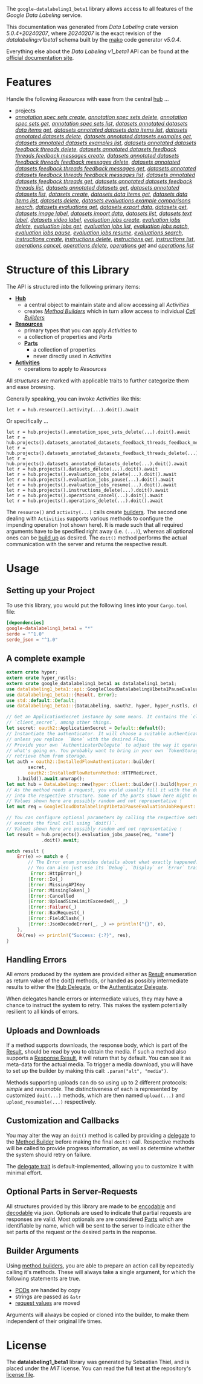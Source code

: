 <!---
DO NOT EDIT !
This file was generated automatically from 'src/generator/templates/api/README.md.mako'
DO NOT EDIT !
-->
The `google-datalabeling1_beta1` library allows access to all features of the *Google Data Labeling* service.

This documentation was generated from *Data Labeling* crate version *5.0.4+20240207*, where *20240207* is the exact revision of the *datalabeling:v1beta1* schema built by the [mako](http://www.makotemplates.org/) code generator *v5.0.4*.

Everything else about the *Data Labeling* *v1_beta1* API can be found at the
[official documentation site](https://cloud.google.com/data-labeling/docs/).
# Features

Handle the following *Resources* with ease from the central [hub](https://docs.rs/google-datalabeling1_beta1/5.0.4+20240207/google_datalabeling1_beta1/DataLabeling) ... 

* projects
 * [*annotation spec sets create*](https://docs.rs/google-datalabeling1_beta1/5.0.4+20240207/google_datalabeling1_beta1/api::ProjectAnnotationSpecSetCreateCall), [*annotation spec sets delete*](https://docs.rs/google-datalabeling1_beta1/5.0.4+20240207/google_datalabeling1_beta1/api::ProjectAnnotationSpecSetDeleteCall), [*annotation spec sets get*](https://docs.rs/google-datalabeling1_beta1/5.0.4+20240207/google_datalabeling1_beta1/api::ProjectAnnotationSpecSetGetCall), [*annotation spec sets list*](https://docs.rs/google-datalabeling1_beta1/5.0.4+20240207/google_datalabeling1_beta1/api::ProjectAnnotationSpecSetListCall), [*datasets annotated datasets data items get*](https://docs.rs/google-datalabeling1_beta1/5.0.4+20240207/google_datalabeling1_beta1/api::ProjectDatasetAnnotatedDatasetDataItemGetCall), [*datasets annotated datasets data items list*](https://docs.rs/google-datalabeling1_beta1/5.0.4+20240207/google_datalabeling1_beta1/api::ProjectDatasetAnnotatedDatasetDataItemListCall), [*datasets annotated datasets delete*](https://docs.rs/google-datalabeling1_beta1/5.0.4+20240207/google_datalabeling1_beta1/api::ProjectDatasetAnnotatedDatasetDeleteCall), [*datasets annotated datasets examples get*](https://docs.rs/google-datalabeling1_beta1/5.0.4+20240207/google_datalabeling1_beta1/api::ProjectDatasetAnnotatedDatasetExampleGetCall), [*datasets annotated datasets examples list*](https://docs.rs/google-datalabeling1_beta1/5.0.4+20240207/google_datalabeling1_beta1/api::ProjectDatasetAnnotatedDatasetExampleListCall), [*datasets annotated datasets feedback threads delete*](https://docs.rs/google-datalabeling1_beta1/5.0.4+20240207/google_datalabeling1_beta1/api::ProjectDatasetAnnotatedDatasetFeedbackThreadDeleteCall), [*datasets annotated datasets feedback threads feedback messages create*](https://docs.rs/google-datalabeling1_beta1/5.0.4+20240207/google_datalabeling1_beta1/api::ProjectDatasetAnnotatedDatasetFeedbackThreadFeedbackMessageCreateCall), [*datasets annotated datasets feedback threads feedback messages delete*](https://docs.rs/google-datalabeling1_beta1/5.0.4+20240207/google_datalabeling1_beta1/api::ProjectDatasetAnnotatedDatasetFeedbackThreadFeedbackMessageDeleteCall), [*datasets annotated datasets feedback threads feedback messages get*](https://docs.rs/google-datalabeling1_beta1/5.0.4+20240207/google_datalabeling1_beta1/api::ProjectDatasetAnnotatedDatasetFeedbackThreadFeedbackMessageGetCall), [*datasets annotated datasets feedback threads feedback messages list*](https://docs.rs/google-datalabeling1_beta1/5.0.4+20240207/google_datalabeling1_beta1/api::ProjectDatasetAnnotatedDatasetFeedbackThreadFeedbackMessageListCall), [*datasets annotated datasets feedback threads get*](https://docs.rs/google-datalabeling1_beta1/5.0.4+20240207/google_datalabeling1_beta1/api::ProjectDatasetAnnotatedDatasetFeedbackThreadGetCall), [*datasets annotated datasets feedback threads list*](https://docs.rs/google-datalabeling1_beta1/5.0.4+20240207/google_datalabeling1_beta1/api::ProjectDatasetAnnotatedDatasetFeedbackThreadListCall), [*datasets annotated datasets get*](https://docs.rs/google-datalabeling1_beta1/5.0.4+20240207/google_datalabeling1_beta1/api::ProjectDatasetAnnotatedDatasetGetCall), [*datasets annotated datasets list*](https://docs.rs/google-datalabeling1_beta1/5.0.4+20240207/google_datalabeling1_beta1/api::ProjectDatasetAnnotatedDatasetListCall), [*datasets create*](https://docs.rs/google-datalabeling1_beta1/5.0.4+20240207/google_datalabeling1_beta1/api::ProjectDatasetCreateCall), [*datasets data items get*](https://docs.rs/google-datalabeling1_beta1/5.0.4+20240207/google_datalabeling1_beta1/api::ProjectDatasetDataItemGetCall), [*datasets data items list*](https://docs.rs/google-datalabeling1_beta1/5.0.4+20240207/google_datalabeling1_beta1/api::ProjectDatasetDataItemListCall), [*datasets delete*](https://docs.rs/google-datalabeling1_beta1/5.0.4+20240207/google_datalabeling1_beta1/api::ProjectDatasetDeleteCall), [*datasets evaluations example comparisons search*](https://docs.rs/google-datalabeling1_beta1/5.0.4+20240207/google_datalabeling1_beta1/api::ProjectDatasetEvaluationExampleComparisonSearchCall), [*datasets evaluations get*](https://docs.rs/google-datalabeling1_beta1/5.0.4+20240207/google_datalabeling1_beta1/api::ProjectDatasetEvaluationGetCall), [*datasets export data*](https://docs.rs/google-datalabeling1_beta1/5.0.4+20240207/google_datalabeling1_beta1/api::ProjectDatasetExportDataCall), [*datasets get*](https://docs.rs/google-datalabeling1_beta1/5.0.4+20240207/google_datalabeling1_beta1/api::ProjectDatasetGetCall), [*datasets image label*](https://docs.rs/google-datalabeling1_beta1/5.0.4+20240207/google_datalabeling1_beta1/api::ProjectDatasetImageLabelCall), [*datasets import data*](https://docs.rs/google-datalabeling1_beta1/5.0.4+20240207/google_datalabeling1_beta1/api::ProjectDatasetImportDataCall), [*datasets list*](https://docs.rs/google-datalabeling1_beta1/5.0.4+20240207/google_datalabeling1_beta1/api::ProjectDatasetListCall), [*datasets text label*](https://docs.rs/google-datalabeling1_beta1/5.0.4+20240207/google_datalabeling1_beta1/api::ProjectDatasetTextLabelCall), [*datasets video label*](https://docs.rs/google-datalabeling1_beta1/5.0.4+20240207/google_datalabeling1_beta1/api::ProjectDatasetVideoLabelCall), [*evaluation jobs create*](https://docs.rs/google-datalabeling1_beta1/5.0.4+20240207/google_datalabeling1_beta1/api::ProjectEvaluationJobCreateCall), [*evaluation jobs delete*](https://docs.rs/google-datalabeling1_beta1/5.0.4+20240207/google_datalabeling1_beta1/api::ProjectEvaluationJobDeleteCall), [*evaluation jobs get*](https://docs.rs/google-datalabeling1_beta1/5.0.4+20240207/google_datalabeling1_beta1/api::ProjectEvaluationJobGetCall), [*evaluation jobs list*](https://docs.rs/google-datalabeling1_beta1/5.0.4+20240207/google_datalabeling1_beta1/api::ProjectEvaluationJobListCall), [*evaluation jobs patch*](https://docs.rs/google-datalabeling1_beta1/5.0.4+20240207/google_datalabeling1_beta1/api::ProjectEvaluationJobPatchCall), [*evaluation jobs pause*](https://docs.rs/google-datalabeling1_beta1/5.0.4+20240207/google_datalabeling1_beta1/api::ProjectEvaluationJobPauseCall), [*evaluation jobs resume*](https://docs.rs/google-datalabeling1_beta1/5.0.4+20240207/google_datalabeling1_beta1/api::ProjectEvaluationJobResumeCall), [*evaluations search*](https://docs.rs/google-datalabeling1_beta1/5.0.4+20240207/google_datalabeling1_beta1/api::ProjectEvaluationSearchCall), [*instructions create*](https://docs.rs/google-datalabeling1_beta1/5.0.4+20240207/google_datalabeling1_beta1/api::ProjectInstructionCreateCall), [*instructions delete*](https://docs.rs/google-datalabeling1_beta1/5.0.4+20240207/google_datalabeling1_beta1/api::ProjectInstructionDeleteCall), [*instructions get*](https://docs.rs/google-datalabeling1_beta1/5.0.4+20240207/google_datalabeling1_beta1/api::ProjectInstructionGetCall), [*instructions list*](https://docs.rs/google-datalabeling1_beta1/5.0.4+20240207/google_datalabeling1_beta1/api::ProjectInstructionListCall), [*operations cancel*](https://docs.rs/google-datalabeling1_beta1/5.0.4+20240207/google_datalabeling1_beta1/api::ProjectOperationCancelCall), [*operations delete*](https://docs.rs/google-datalabeling1_beta1/5.0.4+20240207/google_datalabeling1_beta1/api::ProjectOperationDeleteCall), [*operations get*](https://docs.rs/google-datalabeling1_beta1/5.0.4+20240207/google_datalabeling1_beta1/api::ProjectOperationGetCall) and [*operations list*](https://docs.rs/google-datalabeling1_beta1/5.0.4+20240207/google_datalabeling1_beta1/api::ProjectOperationListCall)




# Structure of this Library

The API is structured into the following primary items:

* **[Hub](https://docs.rs/google-datalabeling1_beta1/5.0.4+20240207/google_datalabeling1_beta1/DataLabeling)**
    * a central object to maintain state and allow accessing all *Activities*
    * creates [*Method Builders*](https://docs.rs/google-datalabeling1_beta1/5.0.4+20240207/google_datalabeling1_beta1/client::MethodsBuilder) which in turn
      allow access to individual [*Call Builders*](https://docs.rs/google-datalabeling1_beta1/5.0.4+20240207/google_datalabeling1_beta1/client::CallBuilder)
* **[Resources](https://docs.rs/google-datalabeling1_beta1/5.0.4+20240207/google_datalabeling1_beta1/client::Resource)**
    * primary types that you can apply *Activities* to
    * a collection of properties and *Parts*
    * **[Parts](https://docs.rs/google-datalabeling1_beta1/5.0.4+20240207/google_datalabeling1_beta1/client::Part)**
        * a collection of properties
        * never directly used in *Activities*
* **[Activities](https://docs.rs/google-datalabeling1_beta1/5.0.4+20240207/google_datalabeling1_beta1/client::CallBuilder)**
    * operations to apply to *Resources*

All *structures* are marked with applicable traits to further categorize them and ease browsing.

Generally speaking, you can invoke *Activities* like this:

```Rust,ignore
let r = hub.resource().activity(...).doit().await
```

Or specifically ...

```ignore
let r = hub.projects().annotation_spec_sets_delete(...).doit().await
let r = hub.projects().datasets_annotated_datasets_feedback_threads_feedback_messages_delete(...).doit().await
let r = hub.projects().datasets_annotated_datasets_feedback_threads_delete(...).doit().await
let r = hub.projects().datasets_annotated_datasets_delete(...).doit().await
let r = hub.projects().datasets_delete(...).doit().await
let r = hub.projects().evaluation_jobs_delete(...).doit().await
let r = hub.projects().evaluation_jobs_pause(...).doit().await
let r = hub.projects().evaluation_jobs_resume(...).doit().await
let r = hub.projects().instructions_delete(...).doit().await
let r = hub.projects().operations_cancel(...).doit().await
let r = hub.projects().operations_delete(...).doit().await
```

The `resource()` and `activity(...)` calls create [builders][builder-pattern]. The second one dealing with `Activities` 
supports various methods to configure the impending operation (not shown here). It is made such that all required arguments have to be 
specified right away (i.e. `(...)`), whereas all optional ones can be [build up][builder-pattern] as desired.
The `doit()` method performs the actual communication with the server and returns the respective result.

# Usage

## Setting up your Project

To use this library, you would put the following lines into your `Cargo.toml` file:

```toml
[dependencies]
google-datalabeling1_beta1 = "*"
serde = "^1.0"
serde_json = "^1.0"
```

## A complete example

```Rust
extern crate hyper;
extern crate hyper_rustls;
extern crate google_datalabeling1_beta1 as datalabeling1_beta1;
use datalabeling1_beta1::api::GoogleCloudDatalabelingV1beta1PauseEvaluationJobRequest;
use datalabeling1_beta1::{Result, Error};
use std::default::Default;
use datalabeling1_beta1::{DataLabeling, oauth2, hyper, hyper_rustls, chrono, FieldMask};

// Get an ApplicationSecret instance by some means. It contains the `client_id` and 
// `client_secret`, among other things.
let secret: oauth2::ApplicationSecret = Default::default();
// Instantiate the authenticator. It will choose a suitable authentication flow for you, 
// unless you replace  `None` with the desired Flow.
// Provide your own `AuthenticatorDelegate` to adjust the way it operates and get feedback about 
// what's going on. You probably want to bring in your own `TokenStorage` to persist tokens and
// retrieve them from storage.
let auth = oauth2::InstalledFlowAuthenticator::builder(
        secret,
        oauth2::InstalledFlowReturnMethod::HTTPRedirect,
    ).build().await.unwrap();
let mut hub = DataLabeling::new(hyper::Client::builder().build(hyper_rustls::HttpsConnectorBuilder::new().with_native_roots().https_or_http().enable_http1().build()), auth);
// As the method needs a request, you would usually fill it with the desired information
// into the respective structure. Some of the parts shown here might not be applicable !
// Values shown here are possibly random and not representative !
let mut req = GoogleCloudDatalabelingV1beta1PauseEvaluationJobRequest::default();

// You can configure optional parameters by calling the respective setters at will, and
// execute the final call using `doit()`.
// Values shown here are possibly random and not representative !
let result = hub.projects().evaluation_jobs_pause(req, "name")
             .doit().await;

match result {
    Err(e) => match e {
        // The Error enum provides details about what exactly happened.
        // You can also just use its `Debug`, `Display` or `Error` traits
         Error::HttpError(_)
        |Error::Io(_)
        |Error::MissingAPIKey
        |Error::MissingToken(_)
        |Error::Cancelled
        |Error::UploadSizeLimitExceeded(_, _)
        |Error::Failure(_)
        |Error::BadRequest(_)
        |Error::FieldClash(_)
        |Error::JsonDecodeError(_, _) => println!("{}", e),
    },
    Ok(res) => println!("Success: {:?}", res),
}

```
## Handling Errors

All errors produced by the system are provided either as [Result](https://docs.rs/google-datalabeling1_beta1/5.0.4+20240207/google_datalabeling1_beta1/client::Result) enumeration as return value of
the doit() methods, or handed as possibly intermediate results to either the 
[Hub Delegate](https://docs.rs/google-datalabeling1_beta1/5.0.4+20240207/google_datalabeling1_beta1/client::Delegate), or the [Authenticator Delegate](https://docs.rs/yup-oauth2/*/yup_oauth2/trait.AuthenticatorDelegate.html).

When delegates handle errors or intermediate values, they may have a chance to instruct the system to retry. This 
makes the system potentially resilient to all kinds of errors.

## Uploads and Downloads
If a method supports downloads, the response body, which is part of the [Result](https://docs.rs/google-datalabeling1_beta1/5.0.4+20240207/google_datalabeling1_beta1/client::Result), should be
read by you to obtain the media.
If such a method also supports a [Response Result](https://docs.rs/google-datalabeling1_beta1/5.0.4+20240207/google_datalabeling1_beta1/client::ResponseResult), it will return that by default.
You can see it as meta-data for the actual media. To trigger a media download, you will have to set up the builder by making
this call: `.param("alt", "media")`.

Methods supporting uploads can do so using up to 2 different protocols: 
*simple* and *resumable*. The distinctiveness of each is represented by customized 
`doit(...)` methods, which are then named `upload(...)` and `upload_resumable(...)` respectively.

## Customization and Callbacks

You may alter the way an `doit()` method is called by providing a [delegate](https://docs.rs/google-datalabeling1_beta1/5.0.4+20240207/google_datalabeling1_beta1/client::Delegate) to the 
[Method Builder](https://docs.rs/google-datalabeling1_beta1/5.0.4+20240207/google_datalabeling1_beta1/client::CallBuilder) before making the final `doit()` call. 
Respective methods will be called to provide progress information, as well as determine whether the system should 
retry on failure.

The [delegate trait](https://docs.rs/google-datalabeling1_beta1/5.0.4+20240207/google_datalabeling1_beta1/client::Delegate) is default-implemented, allowing you to customize it with minimal effort.

## Optional Parts in Server-Requests

All structures provided by this library are made to be [encodable](https://docs.rs/google-datalabeling1_beta1/5.0.4+20240207/google_datalabeling1_beta1/client::RequestValue) and 
[decodable](https://docs.rs/google-datalabeling1_beta1/5.0.4+20240207/google_datalabeling1_beta1/client::ResponseResult) via *json*. Optionals are used to indicate that partial requests are responses 
are valid.
Most optionals are are considered [Parts](https://docs.rs/google-datalabeling1_beta1/5.0.4+20240207/google_datalabeling1_beta1/client::Part) which are identifiable by name, which will be sent to 
the server to indicate either the set parts of the request or the desired parts in the response.

## Builder Arguments

Using [method builders](https://docs.rs/google-datalabeling1_beta1/5.0.4+20240207/google_datalabeling1_beta1/client::CallBuilder), you are able to prepare an action call by repeatedly calling it's methods.
These will always take a single argument, for which the following statements are true.

* [PODs][wiki-pod] are handed by copy
* strings are passed as `&str`
* [request values](https://docs.rs/google-datalabeling1_beta1/5.0.4+20240207/google_datalabeling1_beta1/client::RequestValue) are moved

Arguments will always be copied or cloned into the builder, to make them independent of their original life times.

[wiki-pod]: http://en.wikipedia.org/wiki/Plain_old_data_structure
[builder-pattern]: http://en.wikipedia.org/wiki/Builder_pattern
[google-go-api]: https://github.com/google/google-api-go-client

# License
The **datalabeling1_beta1** library was generated by Sebastian Thiel, and is placed 
under the *MIT* license.
You can read the full text at the repository's [license file][repo-license].

[repo-license]: https://github.com/Byron/google-apis-rsblob/main/LICENSE.md

